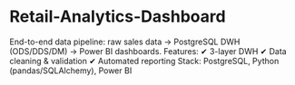 # Retail-Analytics-Dashboard
End-to-end data pipeline: raw sales data → PostgreSQL DWH (ODS/DDS/DM) → Power BI dashboards.  Features: ✔ 3-layer DWH ✔ Data cleaning &amp; validation ✔ Automated reporting  Stack: PostgreSQL, Python (pandas/SQLAlchemy), Power BI
